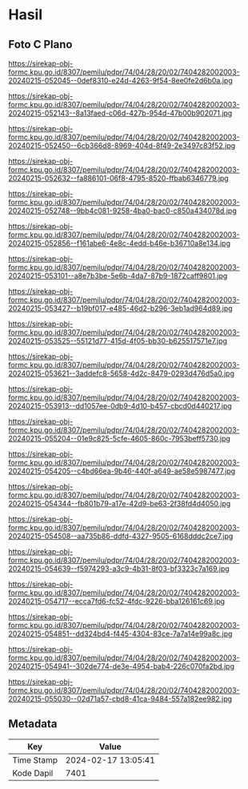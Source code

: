 # Hasil

## Foto C Plano

https://sirekap-obj-formc.kpu.go.id/8307/pemilu/pdpr/74/04/28/20/02/7404282002003-20240215-052045--0def8310-e24d-4263-9f54-8ee0fe2d6b0a.jpg

https://sirekap-obj-formc.kpu.go.id/8307/pemilu/pdpr/74/04/28/20/02/7404282002003-20240215-052143--8a13faed-c06d-427b-954d-47b00b902071.jpg

https://sirekap-obj-formc.kpu.go.id/8307/pemilu/pdpr/74/04/28/20/02/7404282002003-20240215-052450--6cb366d8-8969-404d-8f49-2e3497c83f52.jpg

https://sirekap-obj-formc.kpu.go.id/8307/pemilu/pdpr/74/04/28/20/02/7404282002003-20240215-052632--fa886101-06f8-4795-8520-ffbab6346779.jpg

https://sirekap-obj-formc.kpu.go.id/8307/pemilu/pdpr/74/04/28/20/02/7404282002003-20240215-052748--9bb4c081-9258-4ba0-bac0-c850a434078d.jpg

https://sirekap-obj-formc.kpu.go.id/8307/pemilu/pdpr/74/04/28/20/02/7404282002003-20240215-052856--f161abe6-4e8c-4edd-b46e-b36710a8e134.jpg

https://sirekap-obj-formc.kpu.go.id/8307/pemilu/pdpr/74/04/28/20/02/7404282002003-20240215-053101--a8e7b3be-5e6b-4da7-87b9-1872caff9801.jpg

https://sirekap-obj-formc.kpu.go.id/8307/pemilu/pdpr/74/04/28/20/02/7404282002003-20240215-053427--b19bf017-e485-46d2-b296-3eb1ad964d89.jpg

https://sirekap-obj-formc.kpu.go.id/8307/pemilu/pdpr/74/04/28/20/02/7404282002003-20240215-053525--55121d77-415d-4f05-bb30-b625517571e7.jpg

https://sirekap-obj-formc.kpu.go.id/8307/pemilu/pdpr/74/04/28/20/02/7404282002003-20240215-053621--3addefc8-5658-4d2c-8479-0293d476d5a0.jpg

https://sirekap-obj-formc.kpu.go.id/8307/pemilu/pdpr/74/04/28/20/02/7404282002003-20240215-053913--dd1057ee-0db9-4d10-b457-cbcd0d440217.jpg

https://sirekap-obj-formc.kpu.go.id/8307/pemilu/pdpr/74/04/28/20/02/7404282002003-20240215-055204--01e9c825-5cfe-4605-860c-7953beff5730.jpg

https://sirekap-obj-formc.kpu.go.id/8307/pemilu/pdpr/74/04/28/20/02/7404282002003-20240215-054205--c4bd66ea-9b46-440f-a649-ae58e5987477.jpg

https://sirekap-obj-formc.kpu.go.id/8307/pemilu/pdpr/74/04/28/20/02/7404282002003-20240215-054344--fb801b79-a17e-42d9-be63-2f38fd4d4050.jpg

https://sirekap-obj-formc.kpu.go.id/8307/pemilu/pdpr/74/04/28/20/02/7404282002003-20240215-054508--aa735b86-ddfd-4327-9505-6168dddc2ce7.jpg

https://sirekap-obj-formc.kpu.go.id/8307/pemilu/pdpr/74/04/28/20/02/7404282002003-20240215-054639--f5974293-a3c9-4b31-8f03-bf3323c7a169.jpg

https://sirekap-obj-formc.kpu.go.id/8307/pemilu/pdpr/74/04/28/20/02/7404282002003-20240215-054717--ecca7fd6-fc52-4fdc-9226-bba126161c69.jpg

https://sirekap-obj-formc.kpu.go.id/8307/pemilu/pdpr/74/04/28/20/02/7404282002003-20240215-054851--dd324bd4-f445-4304-83ce-7a7a14e99a8c.jpg

https://sirekap-obj-formc.kpu.go.id/8307/pemilu/pdpr/74/04/28/20/02/7404282002003-20240215-054941--302de774-de3e-4954-bab4-226c070fa2bd.jpg

https://sirekap-obj-formc.kpu.go.id/8307/pemilu/pdpr/74/04/28/20/02/7404282002003-20240215-055030--02d71a57-cbd8-41ca-9484-557a182ee982.jpg


## Metadata

| Key        | Value               |
| ---------- | ------------------- |
| Time Stamp | 2024-02-17 13:05:41 |
| Kode Dapil | 7401                |



